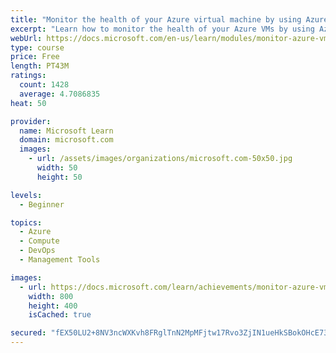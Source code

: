 ```yaml
---
title: "Monitor the health of your Azure virtual machine by using Azure Metrics Explorer and metric alerts"
excerpt: "Learn how to monitor the health of your Azure VMs by using Azure Metrics Explorer and metric alerts."
webUrl: https://docs.microsoft.com/en-us/learn/modules/monitor-azure-vm-using-diagnostic-data/
type: course
price: Free
length: PT43M
ratings:
  count: 1428
  average: 4.7086835
heat: 50

provider:
  name: Microsoft Learn
  domain: microsoft.com
  images:
    - url: /assets/images/organizations/microsoft.com-50x50.jpg
      width: 50
      height: 50

levels:
  - Beginner

topics:
  - Azure
  - Compute
  - DevOps
  - Management Tools

images:
  - url: https://docs.microsoft.com/learn/achievements/monitor-azure-vm-using-diagnostic-data-social.png
    width: 800
    height: 400
    isCached: true

secured: "fEX50LU2+8NV3ncWXKvh8FRglTnN2MpMFjtw17Rvo3ZjIN1ueHkSBokOHcE73A0DYbotfXoftSizub82wKnWWwNtJdixurU3b1H3MlpmHJWJARsy7U0tZdP1Y8qug3dPtvp4+TumnYNmB56RY3S6yxPFXQjfkDO9MLowXbffGvpxEQ7jgRspM9Oe+LSmBg7c80HJ2NoKo92bVgBwf88WydnZJ3ZuTpOJ094jE94EcXu0ieg2upR0oe6QSpSpDX+kBD5+0G5eevFSoeYTKk4cQud8zC7lz1h3rEYRHBwm78Tm2YoVAwy7JjbXl8JU1QQ8mvF0jiq6FI9prczFNk4y/YWoeXVM4bIVTG/px3KGESS6EPIhjsVTTondEnGnN21Ty9QqKdnB/qu80U3JMFg5le/cyc44dpThX7oXI0Wz2gE=;41HkCyNWY8d5Zk51w6Qsvw=="
---
```


